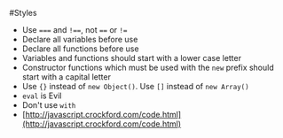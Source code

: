 #Styles

* Use `===` and `!==`, not `==` or `!=`
* Declare all variables before use
* Declare all functions before use
* Variables and functions should start with a lower case letter
* Constructor functions which must be used with the `new` prefix should start with a capital letter
* Use `{}` instead of `new Object()`. Use `[]` instead of `new Array()`
* `eval` is Evil
* Don't use `with`
* [http://javascript.crockford.com/code.html](http://javascript.crockford.com/code.html)